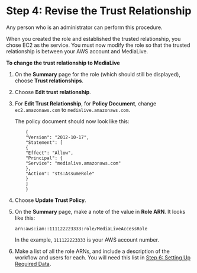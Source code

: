 # Step 4: Revise the Trust Relationship<a name="complex-scenario-create-trusted-entity-role-step4"></a>

Any person who is an administrator can perform this procedure\. 

When you created the role and established the trusted relationship, you chose EC2 as the service\. You must now modify the role so that the trusted relationship is between your AWS account and MediaLive\.

**To change the trust relationship to MediaLive**

1. On the **Summary** page for the role \(which should still be displayed\), choose **Trust relationships**\.

1. Choose **Edit trust relationship**\.

1. For **Edit Trust Relationship**, for **Policy Document**, change `ec2.amazonaws.com` to `medialive.amazonaws.com`\. 

   The policy document should now look like this: 

   ```
       {
       "Version": "2012-10-17",
       "Statement": [
       {
       "Effect": "Allow",
       "Principal": {
       "Service": "medialive.amazonaws.com"
       },
       "Action": "sts:AssumeRole"
       }
       ]
       }
   ```

1. Choose **Update Trust Policy**\.

1. On the **Summary** page, make a note of the value in **Role ARN**\. It looks like this:

   `arn:aws:iam::111122223333:role/MediaLiveAccessRole`

   In the example, `111122223333` is your AWS account number\. 

1. Make a list of all the role ARNs, and include a description of the workflow and users for each\. You will need this list in [Step 6: Setting Up Required Data](setup-user-step-6.md)\.